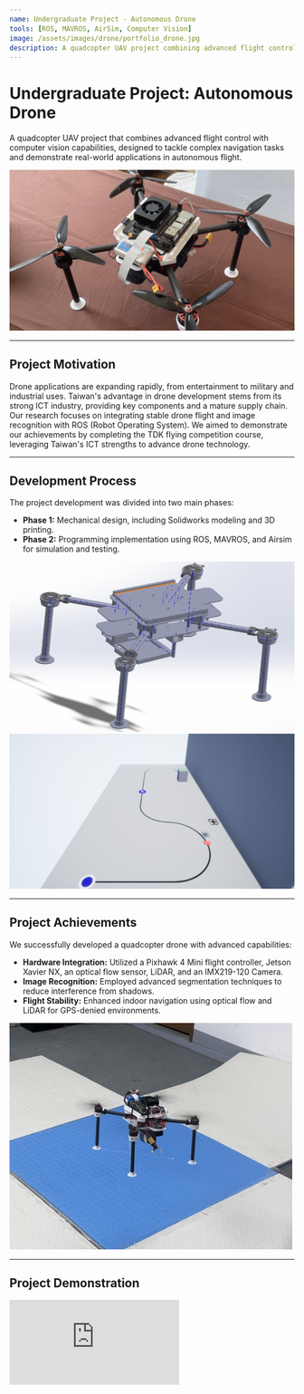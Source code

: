 ```yaml
---
name: Undergraduate Project - Autonomous Drone
tools: [ROS, MAVROS, AirSim, Computer Vision]
image: /assets/images/drone/portfolio_drone.jpg
description: A quadcopter UAV project combining advanced flight control with computer vision, designed to tackle complex navigation tasks and demonstrate real-world autonomous flight applications.
---
```


# Undergraduate Project: Autonomous Drone

<p class="text-center">
A quadcopter UAV project that combines advanced flight control with computer vision capabilities, designed to tackle complex navigation tasks and demonstrate real-world applications in autonomous flight.
</p>

<p class="text-center">
  <img src="/assets/images/drone/portfolio_drone.jpg" alt="Autonomous Drone Overview" class="img-fluid rounded-lg shadow-lg">
</p>

---

## Project Motivation

Drone applications are expanding rapidly, from entertainment to military and industrial uses. Taiwan's advantage in drone development stems from its strong ICT industry, providing key components and a mature supply chain. Our research focuses on integrating stable drone flight and image recognition with ROS (Robot Operating System). We aimed to demonstrate our achievements by completing the TDK flying competition course, leveraging Taiwan's ICT strengths to advance drone technology.

---

## Development Process

The project development was divided into two main phases:

- **Phase 1:** Mechanical design, including Solidworks modeling and 3D printing.
- **Phase 2:** Programming implementation using ROS, MAVROS, and Airsim for simulation and testing.

<div class="row my-4">
  <div class="col-md-6">
    <img src="/assets/images/drone/drone_3d.png" alt="3D Model of the Drone" class="img-fluid rounded-lg shadow-lg mb-3">
  </div>
  <div class="col-md-6">
    <img src="/assets/images/drone/airsim.png" alt="AirSim Simulation" class="img-fluid rounded-lg shadow-lg mb-3">
  </div>
</div>

---

## Project Achievements

We successfully developed a quadcopter drone with advanced capabilities:

- **Hardware Integration:** Utilized a Pixhawk 4 Mini flight controller, Jetson Xavier NX, an optical flow sensor, LiDAR, and an IMX219-120 Camera.
- **Image Recognition:** Employed advanced segmentation techniques to reduce interference from shadows.
- **Flight Stability:** Enhanced indoor navigation using optical flow and LiDAR for GPS-denied environments.

<p class="text-center">
  <img src="/assets/images/drone/real.jpg" alt="Real Drone Implementation" class="img-fluid rounded-lg shadow-lg" style="max-width: 500px;">
</p>

---

## Project Demonstration

<div class="video my-4">
  <iframe src="https://www.youtube.com/embed/SnAItE21r1Y?si=ugppkcLb9JNmK2lK" style="border:0;" allow="accelerometer; autoplay; clipboard-write; encrypted-media; gyroscope; picture-in-picture" allowfullscreen></iframe>
</div>